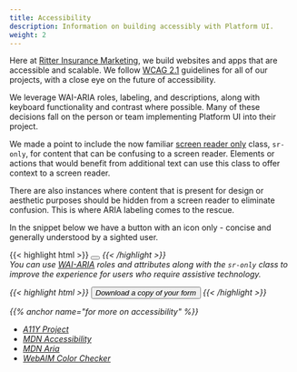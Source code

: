 ```yaml
---
title: Accessibility
description: Information on building accessibly with Platform UI.
weight: 2
---
```


Here at [Ritter Insurance Marketing](https://ritterim.com), we build websites and apps that are accessible and scalable. We follow <a href="https://www.w3.org/TR/WCAG21/" rel="external" target="_blank">WCAG 2.1</a> guidelines for all of our projects, with a close eye on the future of accessibility. 

We leverage WAI-ARIA roles, labeling, and descriptions, along with keyboard functionality and contrast where possible. Many of these decisions fall on the person or team implementing Platform UI into their project. 

We made a point to include the now familiar <a href="https://webaim.org/techniques/css/invisiblecontent/" rel="external">screen reader only</a> class, `sr-only`, for content that can be confusing to a screen reader. Elements or actions that would benefit from additional text can use this class to offer context to a screen reader.

There are also instances where content that is present for design or aesthetic purposes should be hidden from a screen reader to eliminate confusion. This is where ARIA labeling comes to the rescue.

In the snippet below we have a button with an icon only - concise and generally understood by a sighted user.

{{< highlight html >}}
<button class=”button”>
   <i class=”pi-download”>
</button>
{{< /highlight >}}
<br>
You can use <a href="https://www.w3.org/WAI/standards-guidelines/aria/" rel="external" target="_blank">WAI-ARIA</a> roles and attributes along with the `sr-only` class to improve the experience for users who require assistive technology.

{{< highlight html >}}
<button class=”button”>
   <i class=”pi-download” aria-hidden=”true”>
   <span class=”sr-only”>Download a copy of your form</span>
</button>
{{< /highlight >}} 

{{% anchor name="for more on accessibility" %}}

- <a href="https://a11yproject.com/" rel="external noopener" rel="external noopener">A11Y Project</a>
- <a href="https://developer.mozilla.org/en-US/docs/Web/Accessibility" rel="external noopener" rel="external noopener">MDN Accessibility</a>
- <a href="https://developer.mozilla.org/en-US/docs/Web/Accessibility/ARIA" rel="external noopener" rel="external noopener">MDN Aria</a>
- <a href="https://webaim.org/resources/contrastchecker/" rel="external noopener" rel="external noopener">WebAIM Color Checker</a>
